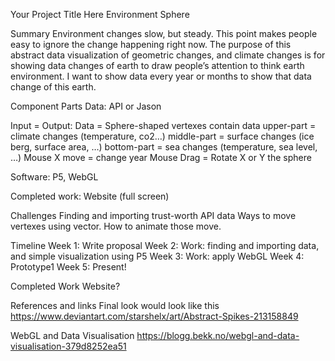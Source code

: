 Your Project Title Here
  Environment Sphere


Summary
  Environment changes slow, but steady. This point makes people easy to ignore the change happening right now. The purpose of this abstract data visualization of geometric changes, and climate changes is for showing data changes of earth to draw people’s attention to think earth environment. I want to show data every year or months to show that data change of this earth.


Component Parts
  Data:
    API or Jason

  Input = Output:
    Data = Sphere-shaped vertexes contain data
      upper-part = climate changes (temperature, co2…)
      middle-part = surface changes (ice berg, surface area, …)
      bottom-part = sea changes (temperature, sea level, …)
    Mouse X move = change year
    Mouse Drag = Rotate X or Y the sphere

  Software:
    P5, WebGL

  Completed work:
    Website (full screen)




Challenges
  Finding and importing trust-worth API data
  Ways to move vertexes using vector.
  How to animate those move.


Timeline
  Week 1: Write proposal
  Week 2: Work: finding and importing data, and simple visualization using P5
  Week 3: Work: apply WebGL
  Week 4: Prototype1
  Week 5: Present!


Completed Work
  Website?


References and links
  Final look would look like this
  https://www.deviantart.com/starshelx/art/Abstract-Spikes-213158849

  WebGL and Data Visualisation
  https://blogg.bekk.no/webgl-and-data-visualisation-379d8252ea51
